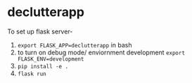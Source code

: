 # declutterapp

To set up flask server-

1. ```export FLASK_APP=declutterapp``` in bash
2. to turn on debug mode/ enviornment development ```export FLASK_ENV=development```
3. ```pip install -e .```
4. ```flask run```